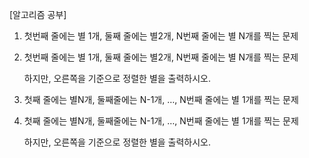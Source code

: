 

[알고리즘 공부]

1. 첫번째 줄에는 별 1개, 둘째 줄에는 별2개, N번째 줄에는 별 N개를 찍는 문제

2. 첫번째 줄에는 별 1개, 둘째 줄에는 별2개, N번째 줄에는 별 N개를 찍는 문제

   하지만, 오른쪽을 기준으로 정렬한 별을 출력하시오.

3. 첫째 줄에는 별N개, 둘째줄에는 N-1개, …, N번째 줄에는 별 1개를 찍는 문제

4. 첫째 줄에는 별N개, 둘째줄에는 N-1개, …, N번째 줄에는 별 1개를 찍는 문제

   하지만, 오른쪽을 기준으로 정렬한 별을 출력하시오.

